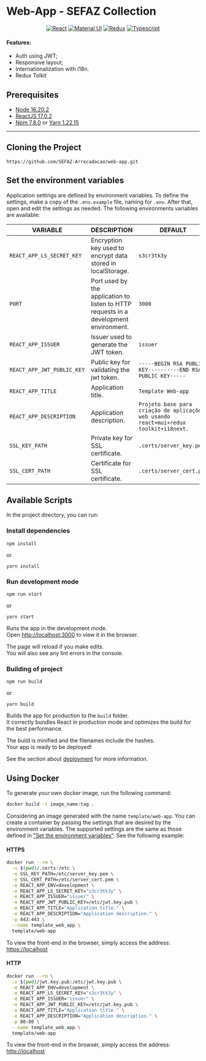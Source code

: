 # Web-App - SEFAZ Collection

<div align="center">

[![React][react-bagde]][react-url]
[![Material UI][mui-badge]][mui-url]
[![Redux][redux-badge]][redux-url]
[![Typescript][typescript-badge]][typescript-url]

</div>

#### Features:

- Auth using JWT;
- Responsive layout;
- Internationalization with i18n.
- Redux Tolkit

## Prerequisites

- [Node 16.20.2](https://nodejs.org/en/download/)
- [ReactJS 17.0.2](https://pt-br.reactjs.org/)
- [Npm 7.8.0](https://www.npmjs.com) or  [Yarn 1.22.15](https://yarnpkg.com)

---

## Cloning the Project

```
https://github.com/SEFAZ-Arrecadacao/web-app.git
```

## Set the environment variables

Application settings are defined by environment variables. To define the settings, make a copy of the `.env.example`
file, naming for `.env`. After that, open and edit the settings as needed. The following environments variables are
available:

| VARIABLE                  | DESCRIPTION                                                        | DEFAULT                  |
|---------------------------|--------------------------------------------------------------------|--------------------------|
| `REACT_APP_LS_SECRET_KEY` | Encryption key used to encrypt data stored in localStorage.        | `s3cr3tk3y`              |
| `PORT`               | Port used by the application to listen to HTTP requests in a development environment. | `3000`                     |
| `REACT_APP_ISSUER` | Issuer used to generate the JWT token.        | `issuer`              |
| `REACT_APP_JWT_PUBLIC_KEY` | Public key for validating the jwt token.        | `-----BEGIN RSA PUBLIC KEY----------END RSA PUBLIC KEY-----`              |
| `REACT_APP_TITLE` | Application title.        | `Template Web-app`              |
| `REACT_APP_DESCRIPTION` | Application description.        | `Projeto base para criação de aplicações web usando react+mui+redux toolkit+i18next.`              |
| `SSL_KEY_PATH` | Private key for SSL certificate.        | `.certs/server_key.pem`              |
| `SSL_CERT_PATH` | Certificate for SSL certificate.        | `.certs/server_cert.pem`              |

## Available Scripts

In the project directory, you can run:

### Install dependencies

```
npm install
```

or

```
yarn install
```

### Run development mode

```
npm run start
```

or

```
yarn start
```

Runs the app in the development mode.\
Open [http://localhost:3000](http://localhost:3000) to view it in the browser.

The page will reload if you make edits.\
You will also see any lint errors in the console.

### Building of project

```
npm run build
```

or

```
yarn build
```

Builds the app for production to the `build` folder.\
It correctly bundles React in production mode and optimizes the build for the best performance.

The build is minified and the filenames include the hashes.\
Your app is ready to be deployed!

See the section about [deployment](https://facebook.github.io/create-react-app/docs/deployment) for more information.

## Using Docker

To generate your own docker image, run the following command:

```sh
docker build -t image_name:tag .
```

Considering an image generated with the name `template/web-app`. You can create a container by passing the
settings that are desired by the environment variables. The supported settings are the same as those defined
in ["Set the environment variables"](#set-the-environment-variables). See the following example:

#### HTTPS
```sh
docker run --rm \
  -v $(pwd)/.certs:/etc \
  -e SSL_KEY_PATH=/etc/server_key.pem \
  -e SSL_CERT_PATH=/etc/server_cert.pem \
  -e REACT_APP_ENV=development \
  -e REACT_APP_LS_SECRET_KEY="s3cr3tk3y" \
  -e REACT_APP_ISSUER="issuer" \
  -e REACT_APP_JWT_PUBLIC_KEY=/etc/jwt.key.pub \
  -e REACT_APP_TITLE="Application title." \
  -e REACT_APP_DESCRIPTION="Application description." \
  -p 443:443 \
  --name template_web_app \
  template/web-app
```

To view the front-end in the browser, simply access the address: [https://localhost](https://localhost)

#### HTTP
```sh
docker run --rm \
  -v $(pwd)/jwt.key.pub:/etc/jwt.key.pub \
  -e REACT_APP_ENV=development \
  -e REACT_APP_LS_SECRET_KEY="s3cr3tk3y" \
  -e REACT_APP_ISSUER="issuer" \
  -e REACT_APP_JWT_PUBLIC_KEY=/etc/jwt.key.pub \
  -e REACT_APP_TITLE="Application title." \
  -e REACT_APP_DESCRIPTION="Application description." \
  -p 80:80 \
  --name template_web_app \
  template/web-app
```

To view the front-end in the browser, simply access the address: [http://localhost](http://localhost)

[//]: # (These are reference links used in the body of this note.)

[node-badge]: https://shields.io/badge/-Node-gray?style=plastic&logo=node.js

[node-url]: https://nodejs.org

[typescript-badge]: https://shields.io/badge/-Typescript-lightblue?style=plastic&logo=typescript

[typescript-url]: https://www.typescriptlang.org/

[react-bagde]: https://shields.io/badge/-React-20232A?style=plastic&logo=react

[react-url]: https://pt-br.reactjs.org/

[redux-badge]: https://shields.io/badge/-Redux-purple?style=plastic&logo=redux

[redux-url]: https://redux.js.org/

[mui-badge]:https://shields.io/badge/-MaterialUI-white?style=plastic&logo=mui

[mui-url]: https://material-ui.com/pt/
